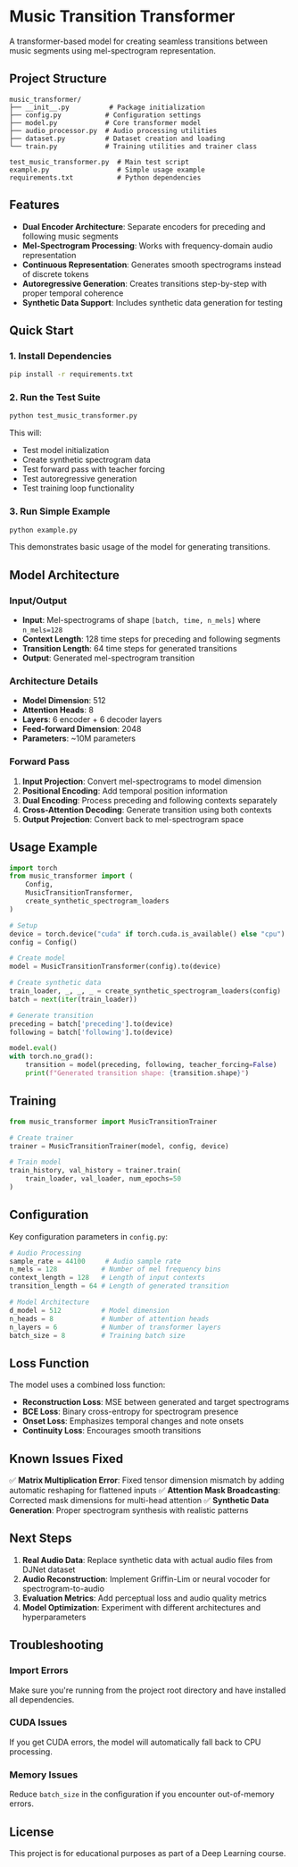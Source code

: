# Music Transition Transformer

A transformer-based model for creating seamless transitions between music segments using mel-spectrogram representation.

## Project Structure

```
music_transformer/
├── __init__.py          # Package initialization
├── config.py           # Configuration settings
├── model.py            # Core transformer model
├── audio_processor.py  # Audio processing utilities
├── dataset.py          # Dataset creation and loading
└── train.py            # Training utilities and trainer class

test_music_transformer.py  # Main test script
example.py                 # Simple usage example
requirements.txt           # Python dependencies
```

## Features

- **Dual Encoder Architecture**: Separate encoders for preceding and following music segments
- **Mel-Spectrogram Processing**: Works with frequency-domain audio representation
- **Continuous Representation**: Generates smooth spectrograms instead of discrete tokens
- **Autoregressive Generation**: Creates transitions step-by-step with proper temporal coherence
- **Synthetic Data Support**: Includes synthetic data generation for testing

## Quick Start

### 1. Install Dependencies

```bash
pip install -r requirements.txt
```

### 2. Run the Test Suite

```bash
python test_music_transformer.py
```

This will:
- Test model initialization
- Create synthetic spectrogram data
- Test forward pass with teacher forcing
- Test autoregressive generation
- Test training loop functionality

### 3. Run Simple Example

```bash
python example.py
```

This demonstrates basic usage of the model for generating transitions.

## Model Architecture

### Input/Output
- **Input**: Mel-spectrograms of shape `[batch, time, n_mels]` where `n_mels=128`
- **Context Length**: 128 time steps for preceding and following segments
- **Transition Length**: 64 time steps for generated transitions
- **Output**: Generated mel-spectrogram transition

### Architecture Details
- **Model Dimension**: 512
- **Attention Heads**: 8
- **Layers**: 6 encoder + 6 decoder layers
- **Feed-forward Dimension**: 2048
- **Parameters**: ~10M parameters

### Forward Pass
1. **Input Projection**: Convert mel-spectrograms to model dimension
2. **Positional Encoding**: Add temporal position information
3. **Dual Encoding**: Process preceding and following contexts separately
4. **Cross-Attention Decoding**: Generate transition using both contexts
5. **Output Projection**: Convert back to mel-spectrogram space

## Usage Example

```python
import torch
from music_transformer import (
    Config, 
    MusicTransitionTransformer,
    create_synthetic_spectrogram_loaders
)

# Setup
device = torch.device("cuda" if torch.cuda.is_available() else "cpu")
config = Config()

# Create model
model = MusicTransitionTransformer(config).to(device)

# Create synthetic data
train_loader, _, _, _ = create_synthetic_spectrogram_loaders(config)
batch = next(iter(train_loader))

# Generate transition
preceding = batch['preceding'].to(device)
following = batch['following'].to(device)

model.eval()
with torch.no_grad():
    transition = model(preceding, following, teacher_forcing=False)
    print(f"Generated transition shape: {transition.shape}")
```

## Training

```python
from music_transformer import MusicTransitionTrainer

# Create trainer
trainer = MusicTransitionTrainer(model, config, device)

# Train model
train_history, val_history = trainer.train(
    train_loader, val_loader, num_epochs=50
)
```

## Configuration

Key configuration parameters in `config.py`:

```python
# Audio Processing
sample_rate = 44100     # Audio sample rate
n_mels = 128           # Number of mel frequency bins
context_length = 128   # Length of input contexts
transition_length = 64 # Length of generated transition

# Model Architecture  
d_model = 512          # Model dimension
n_heads = 8            # Number of attention heads
n_layers = 6           # Number of transformer layers
batch_size = 8         # Training batch size
```

## Loss Function

The model uses a combined loss function:
- **Reconstruction Loss**: MSE between generated and target spectrograms
- **BCE Loss**: Binary cross-entropy for spectrogram presence
- **Onset Loss**: Emphasizes temporal changes and note onsets
- **Continuity Loss**: Encourages smooth transitions

## Known Issues Fixed

✅ **Matrix Multiplication Error**: Fixed tensor dimension mismatch by adding automatic reshaping for flattened inputs
✅ **Attention Mask Broadcasting**: Corrected mask dimensions for multi-head attention
✅ **Synthetic Data Generation**: Proper spectrogram synthesis with realistic patterns

## Next Steps

1. **Real Audio Data**: Replace synthetic data with actual audio files from DJNet dataset
2. **Audio Reconstruction**: Implement Griffin-Lim or neural vocoder for spectrogram-to-audio
3. **Evaluation Metrics**: Add perceptual loss and audio quality metrics
4. **Model Optimization**: Experiment with different architectures and hyperparameters

## Troubleshooting

### Import Errors
Make sure you're running from the project root directory and have installed all dependencies.

### CUDA Issues
If you get CUDA errors, the model will automatically fall back to CPU processing.

### Memory Issues
Reduce `batch_size` in the configuration if you encounter out-of-memory errors.

## License

This project is for educational purposes as part of a Deep Learning course.
